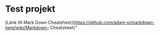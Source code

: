 # Test projekt

[Länk till Mark Down Cheatsheet](https://github.com/adam-p/markdown-here/wiki/Markdown-
Cheatsheet)”